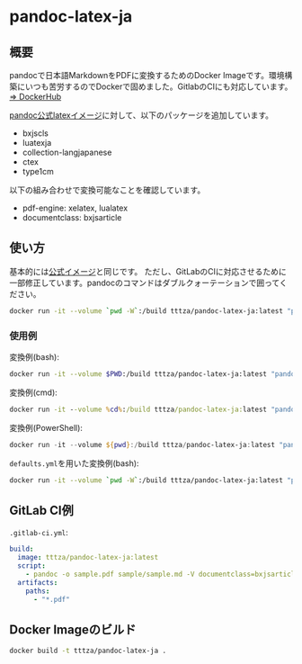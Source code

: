 # pandoc-latex-ja

## 概要

pandocで日本語MarkdownをPDFに変換するためのDocker Imageです。環境構築にいつも苦労するのでDockerで固めました。GitlabのCIにも対応しています。  
[=> DockerHub](https://hub.docker.com/r/tttza/pandoc-latex-ja)

[pandoc公式latexイメージ](https://hub.docker.com/r/pandoc/latex)に対して、以下のパッケージを追加しています。

 * bxjscls 
 * luatexja 
 * collection-langjapanese 
 * ctex 
 * type1cm 

以下の組み合わせで変換可能なことを確認しています。

* pdf-engine: xelatex, lualatex
* documentclass: bxjsarticle

## 使い方

基本的には[公式イメージ](https://github.com/pandoc/dockerfiles#usage)と同じです。
ただし、GitLabのCIに対応させるために一部修正しています。pandocのコマンドはダブルクォーテーションで囲ってください。

```bash
docker run -it --volume `pwd -W`:/build tttza/pandoc-latex-ja:latest "pandoc [OPTIONS]"
```

### 使用例

変換例(bash):
```bash
docker run -it --volume $PWD:/build tttza/pandoc-latex-ja:latest "pandoc sample/sample.md -o publish/sample.pdf -V classoption="pandoc" -V documentclass=bxjsarticle --pdf-engine=xelatex --filter=pandoc-crossref"
```

変換例(cmd):
```cmd
docker run -it --volume %cd%:/build tttza/pandoc-latex-ja:latest "pandoc sample/sample.md -o publish/sample.pdf -V classoption="pandoc" -V documentclass=bxjsarticle --pdf-engine=xelatex --filter=pandoc-crossref"
```

変換例(PowerShell):
```powershell
docker run -it --volume ${pwd}:/build tttza/pandoc-latex-ja:latest "pandoc sample/sample.md -o publish/sample.pdf -V classoption='pandoc' -V documentclass=bxjsarticle --pdf-engine=xelatex --filter=pandoc-crossref"
```

`defaults.yml`を用いた変換例(bash):
```bash
docker run -it --volume `pwd -W`:/build tttza/pandoc-latex-ja:latest "pandoc -d defaults.yml"
```

## GitLab CI例

`.gitlab-ci.yml`:
```yaml
build:
  image: tttza/pandoc-latex-ja:latest
  script:
    - pandoc -o sample.pdf sample/sample.md -V documentclass=bxjsarticle --pdf-engine=xelatex
  artifacts:
    paths:
      - "*.pdf"
```


## Docker Imageのビルド

```bash
docker build -t tttza/pandoc-latex-ja .
```

